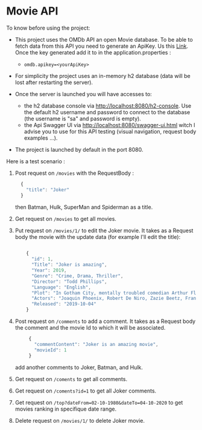 # Movie API
To know before using the project:

 - This project uses the OMDb API an open Movie database. To be able to
 fetch data from this API you need to generate an ApiKey. Us this [Link](http://www.omdbapi.com/apikey.aspx). Once the key generated add it to in the application.properties : 
    - `omdb.apikey=<yourApiKey>`
 
 - For simplicity the project uses an in-memory h2 database (data will be lost after restarting the server).
 
 - Once the server is launched you will have accesses to:
    - the h2 database console via [http://localhost:8080/h2-console](http://localhost:8080/h2-console). Use the default h2 username and password to connect to the database (the username is "sa" and password is empty). 
    - the Api Swagger UI via [http://localhost:8080/swagger-ui.html](http://localhost:8080/swagger-ui.html) witch I advise you to use for this API testing (visual navigation, request body examples ...).
    
 - The project is launched by default in the port 8080.
 
 Here is a test scenario :
   1. Post request on `/movies` with the RequestBody :
        ```javascript
          {
            "title": "Joker"
          }
        ```
      then Batman, Hulk, SuperMan and Spiderman as a title.
   2. Get request on `/movies` to get all movies.
   3. Put request on `/movies/1/` to edit the Joker movie. It takes 
   as a Request body the movie with the update data (for example I'll edit the title):
   
         ```javascript
            
             {
               "id": 1,
               "Title": "Joker is amazing",
               "Year": 2019,
               "Genre": "Crime, Drama, Thriller",
               "Director": "Todd Phillips",
               "Language": "English",
               "Plot": "In Gotham City, mentally troubled comedian Arthur Fleck is disregarded and mistreated by society. He then embarks on a downward spiral of revolution and bloody crime. This path brings him face-to-face with his alter-ego: the Joker.",
               "Actors": "Joaquin Phoenix, Robert De Niro, Zazie Beetz, Frances Conroy",
               "Released": "2019-10-04"
             }
         ```
   4. Post request on `/comments` to add a comment. It takes as a Request body the comment and the movie Id to which it will be associated.
         ```javascript
              {
                "commentContent": "Joker is an amazing movie",
                "movieId": 1
              }
         ```
      add another comments to Joker, Batman, and Hulk.
      
   5. Get request on `/coments` to get all comments.
   6. Get request on `/coments?id=1` to get all Joker comments.
   7. Get request on `/top?dateFrom=02-10-1980&dateTo=04-10-2020` to get movies ranking in specifique date range. 
   8. Delete request on `/movies/1/` to delete Joker movie.
  

    
        
